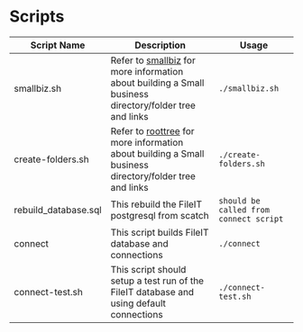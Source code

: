 # Scripts


|  Script Name     |  Description     |   Usage    |
|  ---  |  ---  |  ---  |
|  smallbiz.sh | Refer to [smallbiz](/pdf/rootmaps/readme.md) for more information about building a Small business directory/folder tree and links  | `./smallbiz.sh` |
|  create-folders.sh | Refer to [roottree](/pdf/rootmaps/readme.md) for more information about building a Small business directory/folder tree and links | `./create-folders.sh` |
|  rebuild_database.sql  |  This rebuild the FileIT postgresql from scatch |  `should be called from connect script ` |
|  connect  | This script builds FileIT database and connections |  `./connect`  |
|  connect-test.sh  | This script should setup a test run of the FileIT database and using default connections |  `./connect-test.sh `  |
